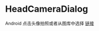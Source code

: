 # HeadCameraDialog

Android 点击头像拍照或者从图库中选择
[链接](http://blog.fastaoe.com/2016/04/30/Android-%E7%82%B9%E5%87%BB%E5%A4%B4%E5%83%8F%E6%8B%8D%E7%85%A7%E6%88%96%E8%80%85%E4%BB%8E%E5%9B%BE%E5%BA%93%E4%B8%AD%E9%80%89%E6%8B%A9/)